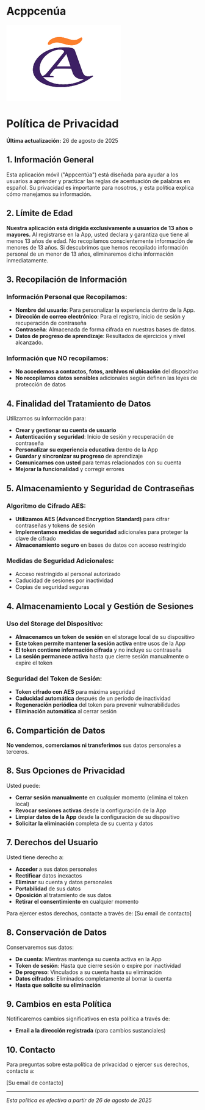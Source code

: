 # Acppcenúa
<img src="/assets/logo.png" width="300" height="200">

# Política de Privacidad

**Última actualización:** 26 de agosto de 2025


## 1. Información General

Esta aplicación móvil ("Appcentúa") está diseñada para ayudar a los usuarios a aprender y practicar las reglas de acentuación de palabras en español. Su privacidad es importante para nosotros, y esta política explica cómo manejamos su información.


## 2. Límite de Edad

**Nuestra aplicación está dirigida exclusivamente a usuarios de 13 años o mayores.** 
Al registrarse en la App, usted declara y garantiza que tiene al menos 13 años de edad. No recopilamos conscientemente información de menores de 13 años. Si descubrimos que hemos recopilado información personal de un menor de 13 años, eliminaremos dicha información inmediatamente.


## 3. Recopilación de Información

### Información Personal que Recopilamos:
- **Nombre del usuario**: Para personalizar la experiencia dentro de la App.
- **Dirección de correo electrónico**: Para el registro, inicio de sesión y recuperación de contraseña
- **Contraseña**: Almacenada de forma cifrada en nuestras bases de datos.
- **Datos de progreso de aprendizaje**: Resultados de ejercicios y nivel alcanzado.

### Información que NO recopilamos:
- **No accedemos a contactos, fotos, archivos ni ubicación** del dispositivo
- **No recopilamos datos sensibles** adicionales según definen las leyes de protección de datos


## 4. Finalidad del Tratamiento de Datos

Utilizamos su información para:
- **Crear y gestionar su cuenta de usuario**
- **Autenticación y seguridad**: Inicio de sesión y recuperación de contraseña
- **Personalizar su experiencia educativa** dentro de la App
- **Guardar y sincronizar su progreso** de aprendizaje
- **Comunicarnos con usted** para temas relacionados con su cuenta
- **Mejorar la funcionalidad** y corregir errores


## 5. Almacenamiento y Seguridad de Contraseñas

### Algoritmo de Cifrado AES:
- **Utilizamos AES (Advanced Encryption Standard)** para cifrar contraseñas y tokens de sesión
- **Implementamos medidas de seguridad** adicionales para proteger la clave de cifrado
- **Almacenamiento seguro** en bases de datos con acceso restringido

### Medidas de Seguridad Adicionales:
- Acceso restringido al personal autorizado
- Caducidad de sesiones por inactividad
- Copias de seguridad seguras


## 4. Almacenamiento Local y Gestión de Sesiones

### Uso del Storage del Dispositivo:
- **Almacenamos un token de sesión** en el storage local de su dispositivo
- **Este token permite mantener la sesión activa** entre usos de la App
- **El token contiene información cifrada** y no incluye su contraseña
- **La sesión permanece activa** hasta que cierre sesión manualmente o expire el token

### Seguridad del Token de Sesión:
- **Token cifrado con AES** para máxima seguridad
- **Caducidad automática** después de un período de inactividad
- **Regeneración periódica** del token para prevenir vulnerabilidades
- **Eliminación automática** al cerrar sesión


## 6. Compartición de Datos

**No vendemos, comerciamos ni transferimos** sus datos personales a terceros.


## 8. Sus Opciones de Privacidad

Usted puede:
- **Cerrar sesión manualmente** en cualquier momento (elimina el token local)
- **Revocar sesiones activas** desde la configuración de la App
- **Limpiar datos de la App** desde la configuración de su dispositivo
- **Solicitar la eliminación** completa de su cuenta y datos

## 7. Derechos del Usuario

Usted tiene derecho a:
- **Acceder** a sus datos personales
- **Rectificar** datos inexactos
- **Eliminar** su cuenta y datos personales
- **Portabilidad** de sus datos
- **Oposición** al tratamiento de sus datos
- **Retirar el consentimiento** en cualquier momento

Para ejercer estos derechos, contacte a través de: [Su email de contacto]


## 8. Conservación de Datos

Conservaremos sus datos:
- **De cuenta**: Mientras mantenga su cuenta activa en la App
- **Token de sesión**: Hasta que cierre sesión o expire por inactividad
- **De progreso**: Vinculados a su cuenta hasta su eliminación
- **Datos cifrados**: Eliminados completamente al borrar la cuenta
- **Hasta que solicite su eliminación**


## 9. Cambios en esta Política

Notificaremos cambios significativos en esta política a través de:
- **Email a la dirección registrada** (para cambios sustanciales)


## 10. Contacto

Para preguntas sobre esta política de privacidad o ejercer sus derechos, contacte a:

[Su email de contacto]

---

*Esta política es efectiva a partir de 26 de agosto de 2025*